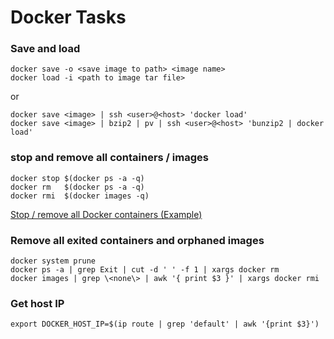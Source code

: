 # Docker Tasks

### Save and load

    docker save -o <save image to path> <image name>
    docker load -i <path to image tar file>

or

    docker save <image> | ssh <user>@<host> 'docker load'
    docker save <image> | bzip2 | pv | ssh <user>@<host> 'bunzip2 | docker load'

### stop and remove all containers / images

    docker stop $(docker ps -a -q)
    docker rm   $(docker ps -a -q)
    docker rmi  $(docker images -q)

[Stop / remove all Docker containers (Example)](https://coderwall.com/p/ewk0mq/stop-remove-all-docker-containers)

### Remove all exited containers and orphaned images

    docker system prune
    docker ps -a | grep Exit | cut -d ' ' -f 1 | xargs docker rm
    docker images | grep \<none\> | awk '{ print $3 }' | xargs docker rmi

### Get host IP

    export DOCKER_HOST_IP=$(ip route | grep 'default' | awk '{print $3}')
